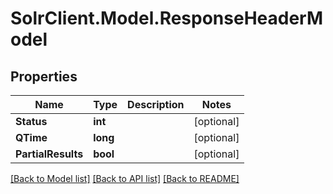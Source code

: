 # SolrClient.Model.ResponseHeaderModel

## Properties

Name | Type | Description | Notes
------------ | ------------- | ------------- | -------------
**Status** | **int** |  | [optional] 
**QTime** | **long** |  | [optional] 
**PartialResults** | **bool** |  | [optional] 

[[Back to Model list]](../README.md#documentation-for-models) [[Back to API list]](../README.md#documentation-for-api-endpoints) [[Back to README]](../README.md)

